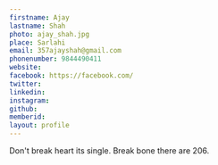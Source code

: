 ```yaml
---
firstname: Ajay 
lastname: Shah
photo: ajay_shah.jpg
place: Sarlahi
email: 357ajayshah@gmail.com 
phonenumber: 9844490411
website: 
facebook: https://facebook.com/ 
twitter: 
linkedin: 
instagram: 
github: 
memberid:
layout: profile
---
```


Don't break heart its single. Break bone there are 206.